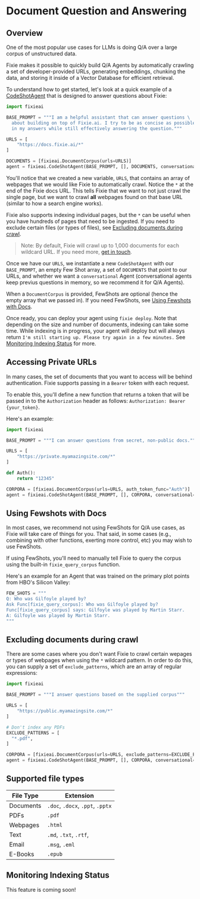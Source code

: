 # Document Question and Answering

## Overview

One of the most popular use cases for LLMs is doing Q/A over a large corpus of unstructured data.

Fixie makes it possible to quickly build Q/A Agents by automatically crawling a set of developer-provided URLs, generating embeddings, chunking the data, and storing it inside of a Vector Database for efficient retrieval.

To understand how to get started, let's look at a quick example of a [CodeShotAgent](/agents.md/#codeshotagent) that is designed to answer questions about Fixie:

```python
import fixieai

BASE_PROMPT = """I am a helpful assistant that can answer questions \
  about building on top of Fixie.ai. I try to be as concise as possible \
  in my answers while still effectively answering the question."""

URLS = [
    "https://docs.fixie.ai/*"
]

DOCUMENTS = [fixieai.DocumentCorpus(urls=URLS)]
agent = fixieai.CodeShotAgent(BASE_PROMPT, [], DOCUMENTS, conversational=True)
```

You'll notice that we created a new variable, `URLS`, that contains an array of webpages that we would like Fixie to automatically crawl. Notice the `*` at the end of the Fixie docs URL. This tells Fixie that we want to not just crawl the single page, but we want to crawl **all** webpages found on that base URL (similar to how a search engine works).

Fixie also supports indexing individual pages, but the `*` can be useful when you have hundreds of pages that need to be ingested. If you need to exclude certain files (or types of files), see [Excluding documents during crawl](#excluding-documents-during-crawl).

> Note: By default, Fixie will crawl up to 1,000 documents for each wildcard URL. If you need more, [get in touch](mailto:hello@fixie.ai).

Once we have our `URLS`, we instantiate a new `CodeShotAgent` with our `BASE_PROMPT`, an empty Few Shot array, a set of `DOCUMENTS` that point to our URLs, and whether we want a `conversational` Agent (conversational agents keep previus questions in memory, so we recommend it for Q/A Agents).

When a `DocumentCorpus` is provided, FewShots are optional (hence the empty array that we passed in). If you need FewShots, see [Using Fewshots with Docs](#using-fewshots-with-docs).

Once ready, you can deploy your agent using `fixie deploy`. Note that depending on the size and number of documents, indexing can take some time. While indexing is in progress, your agent will deploy but will always return `I'm still starting up. Please try again in a few minutes.` See [Monitoring Indexing Status](#monitoring-indexing-status) for more.

## Accessing Private URLs

In many cases, the set of documents that you want to access will be behind authentication. Fixie supports passing in a `Bearer` token with each request.

To enable this, you'll define a new function that returns a token that will be passed in to the `Authorization` header as follows: `Authorization: Bearer {your_token}`.

Here's an example:

```python
import fixieai

BASE_PROMPT = """I can answer questions from secret, non-public docs."""

URLS = [
    "https://private.myamazingsite.com/*"
]

def Auth():
    return "12345"

CORPORA = [fixieai.DocumentCorpus(urls=URLS, auth_token_func="Auth")]
agent = fixieai.CodeShotAgent(BASE_PROMPT, [], CORPORA, conversational=True)
```

## Using Fewshots with Docs

In most cases, we recommend not using FewShots for Q/A use cases, as Fixie will take care of things for you. That said, in some cases (e.g., combining with other functions, exerting more control, etc) you may wish to use FewShots.

If using FewShots, you'll need to manually tell Fixie to query the corpus using the built-in `fixie_query_corpus` function.

Here's an example for an Agent that was trained on the primary plot points from HBO's Silicon Valley:

```python
FEW_SHOTS = """
Q: Who was Gilfoyle played by?
Ask Func[fixie_query_corpus]: Who was Gilfoyle played by?
Func[fixie_query_corpus] says: Gilfoyle was played by Martin Starr.
A: Gilfoyle was played by Martin Starr.
"""
```

## Excluding documents during crawl

There are some cases where you don't want Fixie to crawl certain wepages or types of webpages when using the `*` wildcard pattern. In order to do this, you can supply a set of `exclude_patterns`, which are an array of regular expressions:

```python
import fixieai

BASE_PROMPT = """I answer questions based on the supplied corpus"""

URLS = [
    "https://public.myamazingsite.com/*"
]

# Don't index any PDFs
EXCLUDE_PATTERNS = [
  "*.pdf",
]

CORPORA = [fixieai.DocumentCorpus(urls=URLS, exclude_patterns=EXCLUDE_PATTERNS)]
agent = fixieai.CodeShotAgent(BASE_PROMPT, [], CORPORA, conversational=True)
```

## Supported file types

| File Type | Extension                        |
| --------- | -------------------------------- |
| Documents | `.doc`, `.docx`, `.ppt`, `.pptx` |
| PDFs      | `.pdf`                           |
| Webpages  | `.html`                          |
| Text      | `.md`, `.txt`, `.rtf`,           |
| Email     | `.msg`, `.eml`                   |
| E-Books   | `.epub`                          |

## Monitoring Indexing Status

This feature is coming soon!
